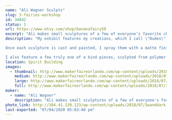 ```yaml
---
name: "Ali Wagner Sculpts"
slug: 3-fairies-workshop
id: 34842
status: 1
url: https://www.etsy.com/shop/bananafairy59
excerpt: "Ali makes small sculptures of a few of everyone’s favorite characters from pop culture, each hand made and perfect to hang on your wall and brighten up any room. She’s been sculpting since she was a child, and now her favorite thing is sending her sculptures off to new homes where they’ll make no just her happy, but anyone who comes across them."
description: "My exhibit features my creations, which I call \"Dudes\", which are all small sculptures of various characters, from cartoons to comics to horror movies, and beyond. All of my pieces are hand sculpted, by myself, on a base of my own creation. I then make a silicone mold of each sculpture. These are then cast in a plastic resin (Smooth-Cast 320) which, once set, I then paint by hand in acrylics. 

Once each sculpture is cast and painted, I spray them with a matte finish and attach them each to their own personalized backgrounds, which are small canvases that I have also painted by hand. While the molding process does make it easier to duplicate these \"Dudes,\" no two pieces are ever exactly alike, and a lot of hard work and love goes into each piece. 

I also feature a few truly one of a kind pieces, sculpted from polymer clay and then hand painted in acrylic paint. These are also of a few fan favorite characters."
location: Spirit Building
images:
  - thumbnail: http://www.makerfaireorlando.com/wp-content/uploads/2018/07/31357852_1788075591213131_6697306677998780770_n.jpg
    medium: http://www.makerfaireorlando.com/wp-content/uploads/2018/07/31357852_1788075591213131_6697306677998780770_n.jpg
    large: http://www.makerfaireorlando.com/wp-content/uploads/2018/07/31357852_1788075591213131_6697306677998780770_n.jpg
    full: http://www.makerfaireorlando.com/wp-content/uploads/2018/07/31357852_1788075591213131_6697306677998780770_n.jpg
maker:
  - name: "Ali Wagner"
    description: "Ali makes small sculptures of a few of everyone's favorite characters from pop culture, each hand made and perfect to hang on your wall and brighten up any room. She's been sculpting since she was a child, and now her favorite thing is sending her sculptures off to new homes where they'll make no just her happy, but anyone who comes across them."
photo_link: http://104.41.139.123/wp-content/uploads/2018/07/3wanddark.png
last-exported: "07/04/2020 05:03:40 pm"
---
```

